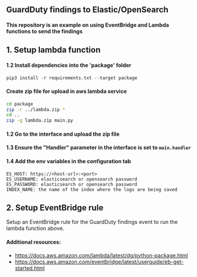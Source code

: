 
## GuardDuty findings to Elastic/OpenSearch
#### This repository is an example on using EventBridge and Lambda functions to send the findings

## 1. Setup lambda function

#### 1.2 Install dependencies into the 'package' folder
```python
pip3 install -r requirements.txt --target package
```

#### Create zip file for upload in aws lambda service
```sh
cd package
zip -r ../lambda.zip *
cd ..
zip -g lambda.zip main.py
```

#### 1.2 Go to the interface and upload the zip file

#### 1.3 Ensure the "Handler" parameter in the interface is set to `main.handler`

#### 1.4 Add the env variables in the configuration tab
```
ES_HOST: https://<host-url>:<port>
ES_USERNAME: elasticsearch or opensearch password
ES_PASSWORD: elasticsearch or opensearch password 
INDEX_NAME: the name of the index where the logs are being saved
```

## 2. Setup EventBridge rule
Setup an EventBridge rule for the GuardDuty findings event to run the lambda function above.

#### Additional resources:
* https://docs.aws.amazon.com/lambda/latest/dg/python-package.html
* https://docs.aws.amazon.com/eventbridge/latest/userguide/eb-get-started.html
